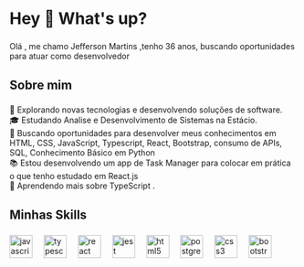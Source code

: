 

<h1 align="left">Hey 👋 What's up?</h1>

###

<p align="left">Olá , me chamo Jefferson Martins ,tenho 36 anos, buscando oportunidades para atuar como desenvolvedor</p>

###

<h2 align="left">Sobre mim</h2>

###

<p align="left">🤔 Explorando novas tecnologias e desenvolvendo soluções de software.<br>🎓 Estudando Analise e Desenvolvimento de Sistemas na Estácio.<br>🔎 Buscando oportunidades para desenvolver meus conhecimentos em HTML, CSS, JavaScript, Typescript, React, Bootstrap, consumo de APIs, SQL, Conhecimento Básico em Python<br>📚  Estou desenvolvendo um app de Task Manager  para colocar em prática o que tenho estudado em React.js<br>🌱 Aprendendo mais sobre TypeScript .</p>

###

<h2 align="left">Minhas Skills</h2>

###

<div align="left">
  <img src="https://cdn.jsdelivr.net/gh/devicons/devicon/icons/javascript/javascript-original.svg" height="40" alt="javascript logo"  />
  <img width="12" />
  <img src="https://cdn.jsdelivr.net/gh/devicons/devicon/icons/typescript/typescript-original.svg" height="40" alt="typescript logo"  />
  <img width="12" />
  <img src="https://cdn.jsdelivr.net/gh/devicons/devicon/icons/react/react-original.svg" height="40" alt="react logo"  />
  <img width="12" />
  <img src="https://cdn.jsdelivr.net/gh/devicons/devicon/icons/jest/jest-plain.svg" height="40" alt="jest logo"  />
  <img width="12" />
  <img src="https://cdn.jsdelivr.net/gh/devicons/devicon/icons/html5/html5-original.svg" height="40" alt="html5 logo"  />
  <img width="12" />
  <img src="https://cdn.jsdelivr.net/gh/devicons/devicon/icons/postgresql/postgresql-original.svg" height="40" alt="postgresql logo"  />
  <img width="12" />
  <img src="https://cdn.jsdelivr.net/gh/devicons/devicon/icons/css3/css3-original.svg" height="40" alt="css3 logo"  />
  <img width="12" />
  <img src="https://cdn.jsdelivr.net/gh/devicons/devicon/icons/bootstrap/bootstrap-original.svg" height="40" alt="bootstrap logo"  />
</div>

###

<!---
jeffmmartins/jeffmmartins is a ✨ special ✨ repository because its `README.md` (this file) appears on your GitHub profile.
You can click the Preview link to take a look at your changes.
--->



